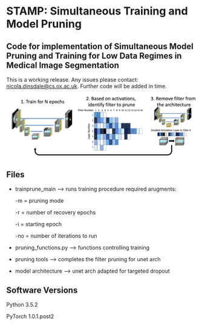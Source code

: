 # STAMP: Simultaneous Training and Model Pruning
## Code for implementation of Simultaneous Model Pruning and Training for Low Data Regimes in Medical Image Segmentation

This is a working release. Any issues please contact: nicola.dinsdale@cs.ox.ac.uk. Further code will be added in time. 

![GitHub Logo](graphical_abs.png)

Files
-----------------
- trainprune_main --> runs training procedure
  required arugments: 
  
    -m = pruning mode
    
    -r = number of recovery epochs
    
    -i = starting epoch
    
    -no = number of iterations to run
   
- pruning_functions.py --> functions controlling training

- pruning tools --> completes the filter pruning for unet arch

- model architecture --> unet arch adapted for targeted dropout
  
 
Software Versions 
-----------------
Python 3.5.2

PyTorch 1.0.1.post2
